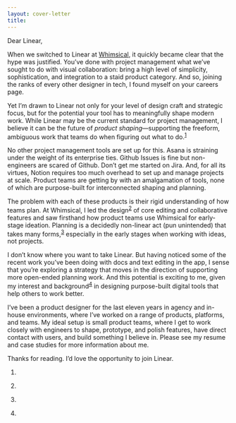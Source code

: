 ```yaml
---
layout: cover-letter
title:
---
```


<p class="salutation"> Dear Linear, </p>

<p>When we switched to Linear at <a href="https://whimsical.com">Whimsical</a>, it quickly became clear that the hype was justified. You’ve done with project management what we’ve sought to do with visual collaboration: bring a high level of simplicity, sophistication, and integration to a staid product category. And so, joining the ranks of every other designer in tech, I found myself on your careers page.</p>

<p>Yet I’m drawn to Linear not only for your level of design craft and strategic focus, but for the potential your tool has to meaningfully shape modern work. While Linear may be the current standard for project management, I believe it can be the future of <i>product shaping</i>—supporting the freeform, ambiguous work that teams do when figuring out what to do.<sup><a href="#sup1">1</a></sup></p>

<p>No other project management tools are set up for this. Asana is <span class="gif-hover asana">straining under the weight</span> of its enterprise ties. Github Issues is fine but non-engineers are <span class="gif-hover github">scared of Github</span>. Don’t get me started on <span class="gif-hover jira">Jira</span>. And, for all its virtues, Notion requires <span class="gif-hover notion">too much overhead</span> to set up and manage projects at scale. Product teams are getting by with an amalgamation of tools, none of which are purpose-built for interconnected shaping and planning.</p>

<p>The problem with each of these products is their rigid understanding of how teams plan. At Whimsical, I led the design<sup><a href="#sup2">2</a></sup> of core editing and collaborative features and saw firsthand how product teams use Whimsical for early-stage ideation. Planning is a decidedly non-linear act (pun unintended) that takes many forms,<sup><a href="#sup3">3</a></sup> especially in the early stages when working with ideas, not projects.</p>

<p>I don’t know where you want to take Linear. But having noticed some of the recent work you’ve been doing with docs and text editing in the app, I sense that you’re exploring a strategy that moves in the direction of supporting more open-ended planning work. And this potential is exciting to me, given my interest and background<sup><a href="#sup4">4</a></sup> in designing purpose-built digital tools that help others to work better.</p>

<p>I’ve been a product designer for the last eleven years in agency and in-house environments, where I’ve worked on a range of products, platforms, and teams. My ideal setup is small product teams, where I get to work closely with engineers to shape, prototype, and polish features, have direct contact with users, and build something I believe in. Please see my resume and case studies for more information about me.</p>

<p>Thanks for reading. I’d love the opportunity to join Linear.
<p class="signoff"></p>

<ol class="footnotes">
  <li id="sup1"><p></p></li>
  <li id="sup2"><p></p></li>
  <li id="sup3"><p></p></li>
  <li id="sup3"><p></p></li>
</ol>

